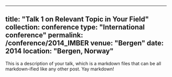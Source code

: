 
---
title: "Talk 1 on Relevant Topic in Your Field"
collection: conference
type: "International conference"
permalink: /conference/2014_IMBER
venue: "Bergen"
date: 2014
location: "Bergen, Norway"
---

This is a description of your talk, which is a markdown files that can be all markdown-ified like any other post. Yay markdown!
